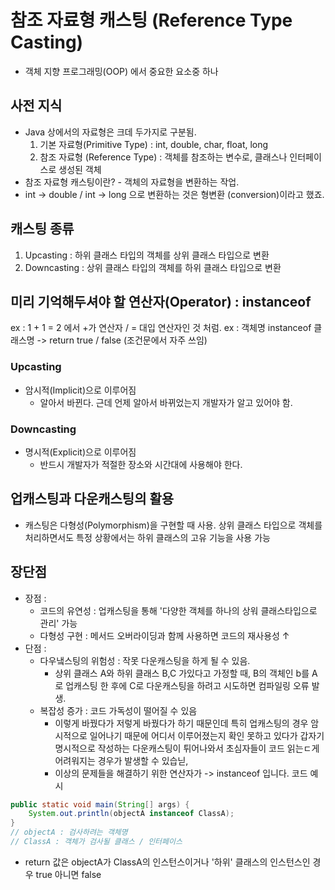 #  참조 자료형 캐스팅 (Reference Type Casting)
- 객체 지향 프로그래밍(OOP) 에서 중요한 요소중 하나
## 사전 지식
- Java 상에서의 자료형은 크데 두가지로 구분됨.
    1. 기본 자료형(Primitive Type) : int, double, char, float, long
    2. 참조 자료형 (Reference Type) : 객체를 참조하는 변수로, 클래스나 인터페이스로 생성된 객체
- 참조 자료형 캐스팅이란? - 객체의 자료형을 변환하는 작업.
- int -> double / int  -> long 으로 변환하는 것은 형변환 (conversion)이라고 했죠.
## 캐스팅 종류
1. Upcasting : 하위 클래스 타입의 객체를 상위 클래스 타입으로 변환
2. Downcasting : 상위 클래스 타입의 객체를 하위 클래스 타입으로 변환

## 미리 기억해두셔야 할 연산자(Operator) : instanceof
ex : 1 + 1 = 2 에서 +가 연산자 / = 대입 연산자인 것 처럼.
ex : 객체명 instanceof 클래스명 -> return true / false (조건문에서 자주 쓰임)

### Upcasting
- 암시적(Implicit)으로 이루어짐
  - 알아서 바뀐다. 근데 언제 알아서 바뀌었는지 개발자가 알고 있어야 함.
### Downcasting
- 명시적(Explicit)으로 이루어짐
  - 반드시 개발자가 적절한 장소와 시간대에 사용해야 한다.
## 업캐스팅과 다운캐스팅의 활용
- 캐스팅은 다형성(Polymorphism)을 구현할 때 사용. 상위 클래스 타입으로 객체를 처리하면서도 특정 상황에서는 하위 클래스의 고유 기능을 사용 가능
## 장단점
- 장점 : 
  - 코드의 유연성 : 업캐스팅을 통해 '다양한 객체를 하나의 상워 클래스타입으로 관리' 가능
  - 다형성 구현 : 메서드 오버라이딩과 함께 사용하면 코드의 재사용성 ↑
- 단점 : 
  - 다우냌스팅의 위험성 : 작못 다운캐스팅을 하게 될 수 있음.
    - 상위 클래스 A와 하위 클래스 B,C 가있다고 가정할 때, B의 객체인 b를 A로 업캐스팅 한 후에 C로 다운캐스팅을 하려고 시도하면 컴파일링 오류 발생.
  - 복잡성 증가 : 코드 가독성이 떨어질 수 있음
    - 이렇게 바꿨다가 저렇게 바꿨다가 하기 때문인데 특히 업캐스팅의 경우 암시적으로 일어나기 때문에 어디서 이루어졌는지 확인 못하고 있다가 갑자기 명시적으로 작성하는 다운캐스팅이 튀어나와서 초심자들이 코드 읽는ㄷ게 어려워지는 경우가 발생할 수 있습닏,
    - 이상의 문제들을 해결하기 위한 연산자가 -> instanceof 입니다.
코드 예시
```java
public static void main(String[] args) {
    System.out.println(objectA instanceof ClassA);
}
// objectA : 검사하려는 객체명
// ClassA : 객체가 검사될 클래스 / 인터페이스
```
- return 값은 objectA가 ClassA의 인스턴스이거나 '하위' 클래스의 인스턴스인 경우 true 아니면 false

